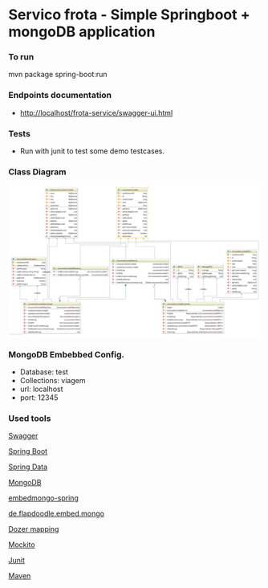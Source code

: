 # Servico frota - Simple Springboot + mongoDB application


### To run
mvn package spring-boot:run

### Endpoints documentation

* [http://localhost/frota-service/swagger-ui.html](http://localhost:8080/frota-service/swagger-ui.html)

### Tests

* Run with junit to test some demo testcases.


### Class Diagram

![Classes](docs/diagramas/class_diagram.png)

### MongoDB Embebbed Config.
* Database: test
* Collections: viagem
* url: localhost
* port: 12345



### Used tools

[Swagger](https://swagger.io)

[Spring Boot](http://projects.spring.io/spring-boot/)

[Spring Data](http://projects.spring.io/spring-data/)

[MongoDB](https://www.mongodb.com/)

[embedmongo-spring](https://github.com/jirutka/embedmongo-spring)

[de.flapdoodle.embed.mongo](https://github.com/flapdoodle-oss/de.flapdoodle.embed.mongo)

[Dozer mapping](http://dozer.sourceforge.net)

[Mockito](http://site.mockito.org)

[Junit](https://junit.org)

[Maven](https://maven.apache.org)